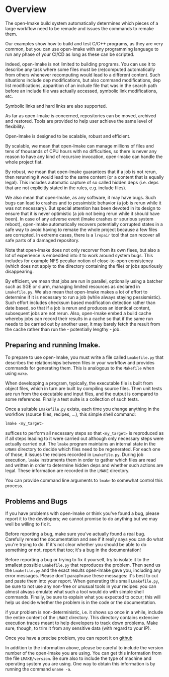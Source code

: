 <!-- This file is part of the open-lmake distribution (git@github.com:cesar-douady/open-lmake.git)-->
<!-- Copyright (c) 2023-2025 Doliam-->
<!-- This program is free software: you can redistribute/modify under the terms of the GPL-v3 (https://www.gnu.org/licenses/gpl-3.0.html).-->
<!-- This program is distributed WITHOUT ANY WARRANTY, without even the implied warranty of MERCHANTABILITY or FITNESS FOR A PARTICULAR PURPOSE.-->

# Overview

The open-lmake build system automatically determines which pieces of a large workflow need to be remade and issues the commands to remake them.

Our examples show how to build and test C/C++ programs, as they are very common, but you can use
open-lmake with any programming language to run any phase of your CI/CD as long as these can be scripted.

Indeed, open-lmake is not limited to building programs.
You can use it to describe any task where some files must be (re)computed automatically from others whenever recomputing would lead to a different content.
Such situations include dep modifications, but also command modifications, dep list modifications,
apparition of an include file that was in the search path before an include file was actually accessed, symbolic link modifications, etc.

Symbolic links and hard links are also supported.

As far as open-lmake is concerned, repositories can be moved, archived and restored.
Tools are provided to help user achieve the same level of flexibility.

Open-lmake is designed to be scalable, robust and efficient.

By scalable, we mean that open-lmake can manage millions of files and tens of thousands of CPU hours with no difficulties,
so there is never any reason to have any kind of recursive invocation, open-lmake can handle the whole project flat.

By robust, we mean that open-lmake guarantees that if a job is not rerun, then rerunning it would lead to the same content (or a content that is equally legal).
This includes automatic capture of so called hidden deps (i.e. deps that are not explicitly stated in the rules, e.g. include files).

We also mean that open-lmake, as any software, it may have bugs.
Such bugs can lead to crashes and to pessimistic behavior (a job is rerun while it was not necessary).
But special attention has been devoted in its design to ensure that it is never optimistic (a job not being rerun while it should have been).
In case of any adverse event (lmake crashes or spurious system reboot),
open-lmake automatically recovers potentially corrupted states in a safe way to avoid having to remake the whole project because a few files are corrupted.
In extreme cases, there is a `lrepair` tool that can recover all safe parts of a damaged repository.

Note that open-lmake does not only recorver from its own flees, but also a lot of experience is embedded into it to work around system bugs.
This includes for example NFS peculiar notion of close-to-open consistency (which does not apply to the directory containing the file) or jobs spuriously disappearing.

By efficient, we mean that jobs are run in parallel, optionally using a batcher such as SGE or slurm, managing limited resources as declared in `Lmakefile.py`.
We also mean that open-lmake makes a lot of effort to determine if it is necessary to run a job (while always staying pessismistic).
Such effort includes checksum based modification detection rather than date based, so that if a job is rerun and produces an identical content, subsequent jobs are not rerun.
Also, open-lmake embed a build cache whereby jobs can record their results in a cache so that if the same run needs to be carried out by another user,
it may barely fetch the result from the cache rather than run the - potentially lengthy - job.

## Preparing and running lmake.

To prepare to use open-lmake, you must write a file called `Lmakefile.py` that describes the relationships between files in your workflow and provides commands for generating them.
This is analogous to the `Makefile` when using `make`.

When developping a program, typically, the executable file is built from object files, which in turn are built by compiling source files.
Then unit tests are run from the executable and input files, and the output is compared to some references.
Finally a test suite is a collection of such tests.

Once a suitable `Lmakefile.py` exists, each time you change anything in the workflow (source files, recipes, ...), this simple shell command:

```bash
lmake <my_target>
```

suffices to perform all necessary steps so that `<my_target>` is reproduced as if all steps leading to it were carried out although only necessary steps were actually carried out.
The `lmake` program maintains an internal state in the `LMAKE` directory to decide which files need to be regenerated.
For each one of those, it issues the recipes recorded in `Lmakefile.py`.
During job execution, `lmake` instruments them in order to gather which files are read and written in order to determine hidden deps and whether such actions are legal.
These information are recorded in the `LMAKE` directory.

You can provide command line arguments to `lmake` to somewhat control this process.

## Problems and Bugs

If you have problems with open-lmake or think you've found a bug,
please report it to the developers; we cannot promise to do anything but
we may well be willing to fix it.

Before reporting a bug, make sure you've actually found a real bug.
Carefully reread the documentation and see if it really says you can do
what you're trying to do.
If it's not clear whether you should be able to do something or not, report that too; it's a bug in the documentation!

Before reporting a bug or trying to fix it yourself, try to isolate it
to the smallest possible `Lmakefile.py` that reproduces the problem.
Then send us the `Lmakefile.py` and the exact results open-lmake gave you, including any error messages.
Please don't paraphrase these messages: it's best to cut and paste them into your report.
When generating this small `Lmakefile.py`, be sure to not use any non-free
or unusual tools in your recipes: you can almost always emulate what
such a tool would do with simple shell commands.
Finally, be sure to explain what you expected to occur; this will help us decide whether the problem is in the code or the documentation.

if your problem is non-deterministic, i.e. it shows up once in a while, include the entire content of the `LMAKE` directory.
This directory contains extensive execution traces meant to help developers to track down problems.
Make sure, though, to trim it from any sensitive data (with regard to your IP).

Once you have a precise problem, you can report it on [github](https://github.com/cesar-douady/open-lmake)

In addition to the information above, please be careful to include the version number of the open-lmake you are using.
You can get this information from the file `LMAKE/version`.
Be sure also to include the type of machine and operating system you are using.
One way to obtain this information is by running the command `uname -a`.
